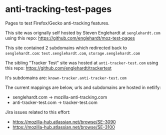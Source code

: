 # anti-tracking-test-pages
Pages to test Firefox/Gecko anti-tracking features.

This site was orignally self hosted by Steven Englehardt at `senglehardt.com` using this repo: https://github.com/englehardt/moz-test-pages

This site contained 2 subdomains which redirected back to `senglehardt.com`: `test.senglehardt.com`, `storage.senglehardt.com`

The sibling "Tracker Test" site was hosted at `anti-tracker-test.com` using this repo: https://github.com/englehardt/trackertest 

It's subdomains are: `known-tracker.anti-tracker-test.com`

The current mappings are below, urls and subdomains are hosted in netlify:
- senglehardt.com -> mozilla-anti-tracking.com
- anti-tracker-test.com -> tracker-test.com


Jira issues related to this effort:
- https://mozilla-hub.atlassian.net/browse/SE-3090
- https://mozilla-hub.atlassian.net/browse/SE-3100
